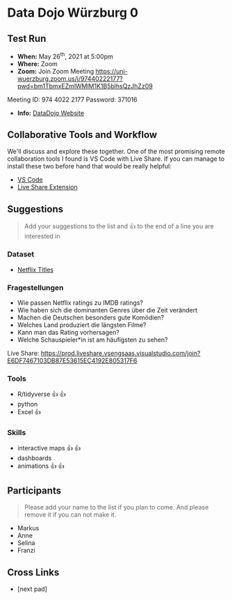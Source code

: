 # Data Dojo Würzburg 0

## Test Run
 - **When:** May 26<sup>th</sup>, 2021 at 5:00pm
 - **Where:** Zoom
 - **Zoom:** 
Join Zoom Meeting
https://uni-wuerzburg.zoom.us/j/97440222177?pwd=bm1TbmxEZmlWMlM1K1B5blhsQzJhZz09

Meeting ID: 974 4022 2177
Password: 371016
 - **Info:** [DataDojo Website](https://ddojo.github.io/)

## Collaborative Tools and Workflow

We'll discuss and explore these together.
One of the most promising remote collaboration tools I found is VS Code with Live Share. If you can manage to install these two before hand that would be really helpful:
- [VS Code](https://code.visualstudio.com/)
- [Live Share Extension](https://marketplace.visualstudio.com/items?itemName=MS-vsliveshare.vsliveshare)

## Suggestions
> Add your suggestions to the list and :+1: to the end of a line you are interested in

### Dataset
- [Netflix Titles](https://github.com/rfordatascience/tidytuesday/blob/master/data/2021/2021-04-20/readme.md)

### Fragestellungen
- Wie passen Netflix ratings zu IMDB ratings?
- Wie haben sich die dominanten Genres über die Zeit verändert
- Machen die Deutschen besonders gute Komödien? 
- Welches Land produziert die längsten Filme?
- Kann man das Rating vorhersagen?
- Welche Schauspieler*in ist am häufigsten zu sehen? 

Live Share: https://prod.liveshare.vsengsaas.visualstudio.com/join?E6DF7467103DB87E53615EC4192E805317F6

### Tools
- R/tidyverse :+1: :+1:
- python
- Excel :+1:

### Skills
- interactive maps :+1: :+1:
- dashboards
- animations :+1: :+1:

## Participants
> Please add your name to the list if you plan to come. And please remove it if you can not make it.
 - Markus 
 - Anne
 - Selina
 - Franzi

## Cross Links

 - [next pad]
